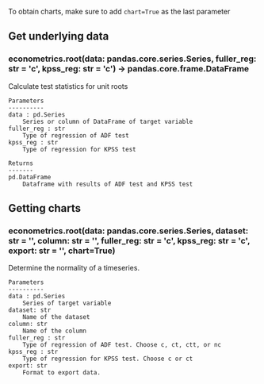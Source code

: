 To obtain charts, make sure to add `chart=True` as the last parameter

## Get underlying data 
### econometrics.root(data: pandas.core.series.Series, fuller_reg: str = 'c', kpss_reg: str = 'c') -> pandas.core.frame.DataFrame

Calculate test statistics for unit roots

    Parameters
    ----------
    data : pd.Series
        Series or column of DataFrame of target variable
    fuller_reg : str
        Type of regression of ADF test
    kpss_reg : str
        Type of regression for KPSS test

    Returns
    -------
    pd.DataFrame
        Dataframe with results of ADF test and KPSS test

## Getting charts 
### econometrics.root(data: pandas.core.series.Series, dataset: str = '', column: str = '', fuller_reg: str = 'c', kpss_reg: str = 'c', export: str = '', chart=True)

Determine the normality of a timeseries.

    Parameters
    ----------
    data : pd.Series
        Series of target variable
    dataset: str
        Name of the dataset
    column: str
        Name of the column
    fuller_reg : str
        Type of regression of ADF test. Choose c, ct, ctt, or nc
    kpss_reg : str
        Type of regression for KPSS test. Choose c or ct
    export: str
        Format to export data.
